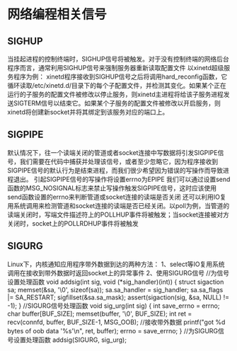 # 网络编程相关信号

## SIGHUP

当挂起进程的控制终端时，SIGHUP信号将被触发。对于没有控制终端的网络后台程序而言，通常利用SIGHUP信号来强制服务器重新读取配置文件
以xinetd超级服务程序为例：
xinetd程序接收到SIGHUP信号之后将调用hard_reconfig函数，它循环读取/etc/xinetd.d/目录下的每个子配置文件，并检测其变化。如果某个正在运行的子服务的配置文件被修改以停止服务，则xinetd主进程将给该子服务进程发送SIGTERM信号以结束它。如果某个子服务的配置文件被修改以开启服务，则xinetd将创建新socket并将其绑定到该服务对应的端口上。

## SIGPIPE

默认情况下，往一个读端关闭的管道或者socket连接中写数据将引发SIGPIPE信号，我们需要在代码中捕获并处理该信号，或者至少忽略它，因为程序接收到SIGPIPE信号的默认行为是结束进程，而我们很少希望因为错误的写操作而导致进程退出。
引起SIGPIPE信号的写操作将设置errno为EPIPE
我们可以通过设置send函数的MSG_NOSIGNAL标志来禁止写操作触发SIGPIPE信号，这时应该使用send函数设置的errno来判断管道或socket连接的读端是否关闭
还可以利用IO复用系统调用来检测管道和socket连接的读端是否已经关闭。以poll为例，当管道的读端关闭时，写端文件描述符上的POLLHUP事件将被触发；当socket连接被对方关闭时，socket上的POLLRDHUP事件将被触发

## SIGURG

Linux下，内核通知应用程序带外数据到达的两种方法：
1、select等IO复用系统调用在接收到带外数据时返回socket上的异常事件
2、使用SIGURG信号
//为信号设置处理函数
void addsig(int sig, void (*sig_handler)(int))
{
    struct sigaction sa;
    memset(&sa, '\0', sizeof(sa));
    sa.sa_handler = sig_handler;
    sa.sa_flags |= SA_RESTART;
    sigfillset(&sa.sa_mask);
    assert(sigaction(sig, &sa, NULL) != -1);
}
//SIGURG信号处理函数
void sig_urg(int sig)
{
    int save_errno = errno;
    char buffer[BUF_SIZE];
    memset(buffer, '\0', BUF_SIZE);
    int ret = recv(connfd, buffer, BUF_SIZE-1, MSG_OOB);    //接收带外数据
    printf("got %d bytes of oob data '%s'\n", ret, buffer);
    errno = save_errno;
}
//为SIGURG信号设置处理函数
addsig(SIGURG, sig_urg);
